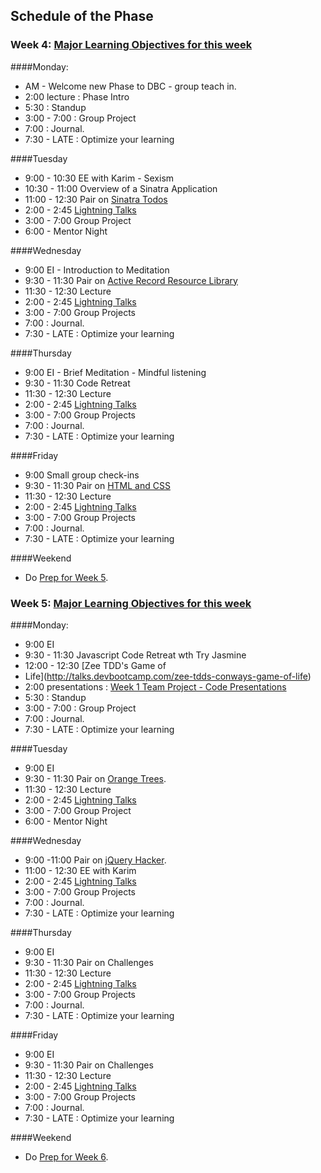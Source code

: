 ## Schedule of the Phase
### Week 4: [Major Learning Objectives for this week](week-1/learning-objectives.md)

####Monday:
* AM - Welcome new Phase to DBC - group teach in.
* 2:00 lecture : Phase Intro
* 5:30 : Standup
* 3:00 - 7:00 : Group Project
* 7:00 : Journal.
* 7:30 - LATE : Optimize your learning

####Tuesday
* 9:00 - 10:30 EE with Karim - Sexism
* 10:30 - 11:00 Overview of a Sinatra Application
* 11:00 - 12:30 Pair on [Sinatra Todos](../../../sinatra-todos)
* 2:00 - 2:45 [Lightning Talks](week-1/lightning-talks.md)
* 3:00 - 7:00 Group Project
* 6:00 - Mentor Night

####Wednesday
* 9:00 EI - Introduction to Meditation
* 9:30 - 11:30 Pair on [Active Record Resource Library](../../../activerecord-resource-library)
* 11:30 - 12:30 Lecture
* 2:00 - 2:45 [Lightning Talks](week-1/lightning-talks.md)
* 3:00 - 7:00 Group Projects
* 7:00 : Journal.
* 7:30 - LATE :  Optimize your learning

####Thursday
* 9:00 EI - Brief Meditation - Mindful listening
* 9:30 - 11:30 Code Retreat 
* 11:30 - 12:30 Lecture
* 2:00 - 2:45 [Lightning Talks](week-1/lightning-talks.md)
* 3:00 - 7:00 Group Projects
* 7:00 : Journal.
* 7:30 - LATE :  Optimize your learning

####Friday
* 9:00 Small group check-ins
* 9:30 - 11:30 Pair on [HTML and CSS](../../../challenge-html-and-css)
* 11:30 - 12:30 Lecture
* 2:00 - 2:45 [Lightning Talks](week-1/lightning-talks.md)
* 3:00 - 7:00 Group Projects
* 7:00 : Journal.
* 7:30 - LATE :  Optimize your learning

####Weekend
* Do [Prep for Week 5](week-2.md#prep).


### Week 5: [Major Learning Objectives for this week](week-2/learning-objectives.md)

####Monday:
* 9:00 EI 
* 9:30 - 11:30 Javascript Code Retreat wth Try Jasmine
* 12:00 - 12:30 [Zee TDD's Game of
* Life](http://talks.devbootcamp.com/zee-tdds-conways-game-of-life)
* 2:00 presentations : [Week 1 Team Project - Code Presentations](week-1/group-projects.md/#presentation)
* 5:30 : Standup
* 3:00 - 7:00 : Group Project
* 7:00 : Journal.
* 7:30 - LATE : Optimize your learning

####Tuesday
* 9:00 EI 
* 9:30 - 11:30 Pair on [Orange Trees]((../../../challenge-orange-trees)).
* 11:30 - 12:30 Lecture
* 2:00 - 2:45 [Lightning Talks](week-2/lightning-talks.md)
* 3:00 - 7:00 Group Project
* 6:00 - Mentor Night

####Wednesday
* 9:00 -11:00 Pair on [jQuery Hacker](week-2/challenges/challenge-jquery-hacker.md).
* 11:00 - 12:30 EE with Karim
* 2:00 - 2:45 [Lightning Talks](week-2/lightning-talks.md)
* 3:00 - 7:00 Group Projects
* 7:00 : Journal.
* 7:30 - LATE :  Optimize your learning

####Thursday
* 9:00 EI 
* 9:30 - 11:30 Pair on Challenges
* 11:30 - 12:30 Lecture
* 2:00 - 2:45 [Lightning Talks](week-2/lightning-talks.md)
* 3:00 - 7:00 Group Projects
* 7:00 : Journal.
* 7:30 - LATE :  Optimize your learning

####Friday
* 9:00 EI 
* 9:30 - 11:30 Pair on Challenges
* 11:30 - 12:30 Lecture
* 2:00 - 2:45 [Lightning Talks](week-2/lightning-talks.md)
* 3:00 - 7:00 Group Projects
* 7:00 : Journal.
* 7:30 - LATE :  Optimize your learning

####Weekend
* Do [Prep for Week 6](week-3.md#prep).

